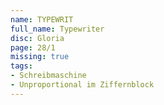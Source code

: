 ```yaml
---
name: TYPEWRIT
full_name: Typewriter
disc: Gloria
page: 28/1
missing: true
tags:
- Schreibmaschine
- Unproportional im Ziffernblock
---
```

